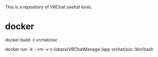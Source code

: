 This is a repository of VRChat usefull tools.

# docker
docker build -t vrchat/osc .

docker run -it --rm -v c:/obara/VRChatManage:/app vrchat/osc /bin/bash
